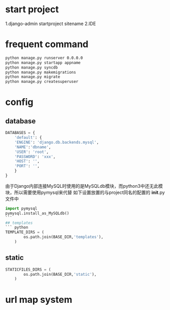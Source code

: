 # start project
1.django-admin startproject sitename
2.IDE

# frequent command
``` bash
python manage.py runserver 0.0.0.0
python manage.py startapp appname
python manage.py syncdb
python manage.py makemigrations
python manage.py migrate
python manage.py createsuperuser
```

# config
## database
``` python
DATABASES = {
    'default': {
    'ENGINE': 'django.db.backends.mysql',
    'NAME':'dbname',
    'USER': 'root',
    'PASSWORD': 'xxx',
    'HOST': '',
    'PORT': '',
    }
}
```
由于Django内部连接MySQL时使用的是MySQLdb模块，而python3中还无此模块，所以需要使用pymysql来代替
如下设置放置的与project同名的配置的 __init__.py文件中
``` python
import pymysql
pymysql.install_as_MySQLdb()
```　
## templates
``` python
TEMPLATE_DIRS = (
        os.path.join(BASE_DIR,'templates'),
    )
```
## static
``` python
STATICFILES_DIRS = (
        os.path.join(BASE_DIR,'static'),
    )
```

# url map system
